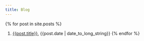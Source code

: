 ```yaml
---
title: Blog
---
```


{% for post in site.posts %}
1. [{{post.title}}]({{post.url}}), {{post.date | date_to_long_string}}
{% endfor %}
